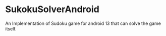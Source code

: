 # SukokuSolverAndroid
An Implementation of Sudoku game for android 13 that can solve the game itself.
